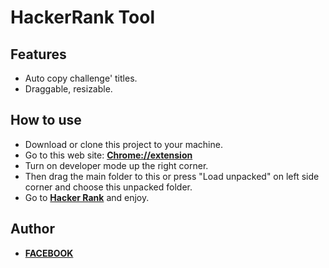 # HackerRank Tool

## Features

- Auto copy challenge' titles.
- Draggable, resizable.

## How to use

- Download or clone this project to your machine.
- Go to this web site: [**Chrome://extension**](chrome://extensions/)
- Turn on developer mode up the right corner.
- Then drag the main folder to this or press "Load unpacked" on left side corner
and choose this unpacked folder.
- Go to [**Hacker Rank**](https://www.hackerrank.com/domains/python) and enjoy.
     


## Author

*  [**FACEBOOK**](https://WWW.facebook.com/leanh153)